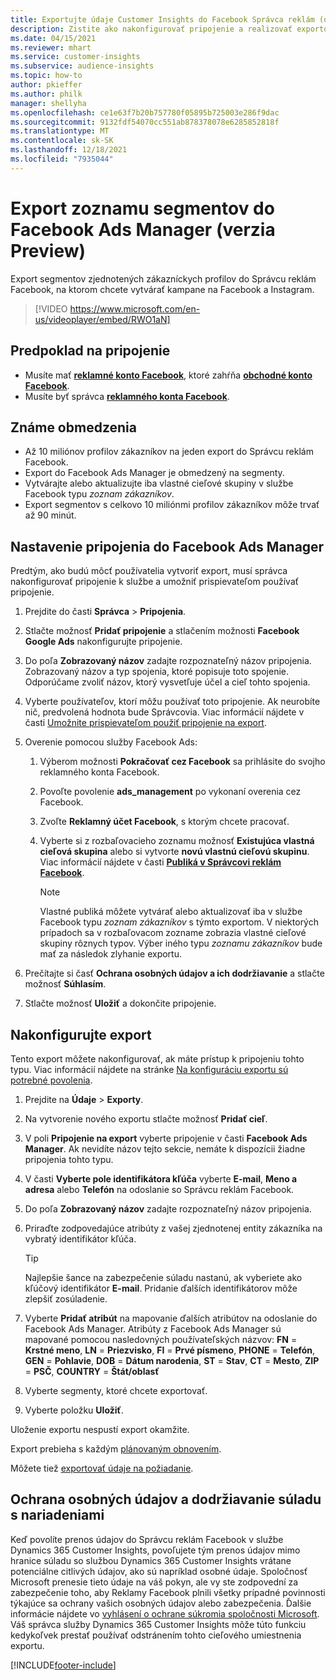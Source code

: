 ```yaml
---
title: Exportujte údaje Customer Insights do Facebook Správca reklám (obsahuje video)
description: Zistite ako nakonfigurovať pripojenie a realizovať exportovanie do Facebook Ads Manager.
ms.date: 04/15/2021
ms.reviewer: mhart
ms.service: customer-insights
ms.subservice: audience-insights
ms.topic: how-to
author: pkieffer
ms.author: philk
manager: shellyha
ms.openlocfilehash: ce1e63f7b20b757780f05895b725003e286f9dac
ms.sourcegitcommit: 9132fdf54070cc551ab878378078e6285852818f
ms.translationtype: MT
ms.contentlocale: sk-SK
ms.lasthandoff: 12/18/2021
ms.locfileid: "7935044"
---
```

# <a name="export-segments-list-to-facebook-ads-manager-preview"></a>Export zoznamu segmentov do Facebook Ads Manager (verzia Preview)

Export segmentov zjednotených zákazníckych profilov do Správcu reklám Facebook, na ktorom chcete vytvárať kampane na Facebook a Instagram.

> [!VIDEO https://www.microsoft.com/en-us/videoplayer/embed/RWO1aN]

## <a name="prerequisites-for-connection"></a>Predpoklad na pripojenie

- Musíte mať [**reklamné konto Facebook**](https://www.facebook.com/business/learn/lessons/step-by-step-ads-manager-account), ktoré zahŕňa [**obchodné konto Facebook**](https://business.facebook.com/).
- Musíte byť správca [**reklamného konta Facebook**](https://www.facebook.com/business/learn/lessons/step-by-step-ads-manager-account).

## <a name="known-limitations"></a>Známe obmedzenia

- Až 10 miliónov profilov zákazníkov na jeden export do Správcu reklám Facebook.
- Export do Facebook Ads Manager je obmedzený na segmenty.
- Vytvárajte alebo aktualizujte iba vlastné cieľové skupiny v službe Facebook typu *zoznam zákazníkov*.
- Export segmentov s celkovo 10 miliónmi profilov zákazníkov môže trvať až 90 minút.

## <a name="set-up-connection-to-facebook-ads-manager"></a>Nastavenie pripojenia do Facebook Ads Manager

Predtým, ako budú môcť používatelia vytvoriť export, musí správca nakonfigurovať pripojenie k službe a umožniť prispievateľom používať pripojenie.

1. Prejdite do časti **Správca** > **Pripojenia**.

1. Stlačte možnosť **Pridať pripojenie** a stlačením možnosti **Facebook Google Ads** nakonfigurujte pripojenie.

1. Do poľa **Zobrazovaný názov** zadajte rozpoznateľný názov pripojenia. Zobrazovaný názov a typ spojenia, ktoré popisuje toto spojenie. Odporúčame zvoliť názov, ktorý vysvetľuje účel a cieľ tohto spojenia.

1. Vyberte používateľov, ktorí môžu používať toto pripojenie. Ak neurobíte nič, predvolená hodnota bude Správcovia. Viac informácií nájdete v časti [Umožnite prispievateľom použiť pripojenie na export](connections.md#allow-contributors-to-use-a-connection-for-exports).

1. Overenie pomocou služby Facebook Ads: 

   1. Výberom možnosti **Pokračovať cez Facebook** sa prihlásite do svojho reklamného konta Facebook.

   1. Povoľte povolenie **ads_management** po vykonaní overenia cez Facebook.

   1. Zvoľte **Reklamný účet Facebook**, s ktorým chcete pracovať.

   1. Vyberte si z rozbaľovacieho zoznamu možnosť **Existujúca vlastná cieľová skupina** alebo si vytvorte **novú vlastnú cieľovú skupinu**. Viac informácií nájdete v časti [**Publiká v Správcovi reklám Facebook**](https://www.facebook.com/business/help/744354708981227?id=2469097953376494).
      > [!NOTE]
      > Vlastné publiká môžete vytvárať alebo aktualizovať iba v službe Facebook typu *zoznam zákazníkov* s týmto exportom. V niektorých prípadoch sa v rozbaľovacom zozname zobrazia vlastné cieľové skupiny rôznych typov. Výber iného typu *zoznamu zákazníkov* bude mať za následok zlyhanie exportu. 

1. Prečítajte si časť **Ochrana osobných údajov a ich dodržiavanie** a stlačte možnosť **Súhlasím**.

1. Stlačte možnosť **Uložiť** a dokončite pripojenie.

## <a name="configure-an-export"></a>Nakonfigurujte export

Tento export môžete nakonfigurovať, ak máte prístup k pripojeniu tohto typu. Viac informácií nájdete na stránke [Na konfiguráciu exportu sú potrebné povolenia](export-destinations.md#set-up-a-new-export).

1. Prejdite na **Údaje** > **Exporty**.

1. Na vytvorenie nového exportu stlačte možnosť **Pridať cieľ**. 

1. V poli **Pripojenie na export** vyberte pripojenie v časti **Facebook Ads Manager**. Ak nevidíte názov tejto sekcie, nemáte k dispozícii žiadne pripojenia tohto typu.

1. V časti **Vyberte pole identifikátora kľúča** vyberte **E-mail**, **Meno a adresa** alebo **Telefón** na odoslanie so Správcu reklám Facebook. 

1. Do poľa **Zobrazovaný názov** zadajte rozpoznateľný názov pripojenia.

1. Priraďte zodpovedajúce atribúty z vašej zjednotenej entity zákazníka na vybratý identifikátor kľúča.
   > [!TIP]
   > Najlepšie šance na zabezpečenie súladu nastanú, ak vyberiete ako kľúčový identifikátor **E-mail**. Pridanie ďalších identifikátorov môže zlepšiť zosúladenie.

1. Vyberte **Pridať atribút** na mapovanie ďalších atribútov na odoslanie do Facebook Ads Manager. Atribúty z Facebook Ads Manager sú mapované pomocou nasledovných používateľských názvov: **FN** = **Krstné meno**, **LN** = **Priezvisko**, **FI** = **Prvé písmeno**, **PHONE** = **Telefón**, **GEN** = **Pohlavie**, **DOB** = **Dátum narodenia**, **ST** = **Stav**, **CT** = **Mesto**, **ZIP** = **PSČ**, **COUNTRY** = **Štát/oblasť**

1. Vyberte segmenty, ktoré chcete exportovať.

1. Vyberte položku **Uložiť**.

Uloženie exportu nespustí export okamžite.

Export prebieha s každým [plánovaným obnovením](system.md#schedule-tab). 

Môžete tiež [exportovať údaje na požiadanie](export-destinations.md#run-exports-on-demand). 

## <a name="data-privacy-and-compliance"></a>Ochrana osobných údajov a dodržiavanie súladu s nariadeniami

Keď povolíte prenos údajov do Správcu reklám Facebook v službe Dynamics 365 Customer Insights, povoľujete tým prenos údajov mimo hranice súladu so službou Dynamics 365 Customer Insights vrátane potenciálne citlivých údajov, ako sú napríklad osobné údaje. Spoločnosť Microsoft prenesie tieto údaje na váš pokyn, ale vy ste zodpovední za zabezpečenie toho, aby Reklamy Facebook plnili všetky prípadné povinnosti týkajúce sa ochrany vašich osobných údajov alebo zabezpečenia. Ďalšie informácie nájdete vo [vyhlásení o ochrane súkromia spoločnosti Microsoft](https://go.microsoft.com/fwlink/?linkid=396732).
Váš správca služby Dynamics 365 Customer Insights môže túto funkciu kedykoľvek prestať používať odstránením tohto cieľového umiestnenia exportu.


[!INCLUDE[footer-include](../includes/footer-banner.md)]
